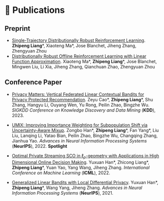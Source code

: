 <!--
 * @Author: Louis Liang louis97.liang@gmail.com
 * @Date: 2022-09-30 00:01:44
 * @LastEditors: Louis Liang louis97.liang@gmail.com
 * @LastEditTime: 2023-05-17 10:18:23
 * @FilePath: /zpliang.github.io/_pages/includes/pub.md
 * @Description: 这是默认设置,请设置`customMade`, 打开koroFileHeader查看配置 进行设置: https://github.com/OBKoro1/koro1FileHeader/wiki/%E9%85%8D%E7%BD%AE
-->
# 📝 Publications 

## Preprint
- [Single-Trajectory Distributionally Robust Reinforcement Learning](https://arxiv.org/pdf/2301.11721.pdf). **Zhipeng Liang**\*, Xiaoteng Ma\*, Jose Blanchet, Jiheng Zhang, Zhengyuan Zhou
- [Distributionally Robust Offline Reinforcement Learning with Linear Function Approximation](https://arxiv.org/pdf/2209.06620.pdf). Xiaoteng Ma\*, **Zhipeng Liang**\*, Jose Blanchet, Mingwen Liu, Li Xia, Jiheng Zhang, Qianchuan Zhao, Zhengyuan Zhou


## Conference Paper
- [Privacy Matters: Vertical Federated Linear Contextual Bandits for Privacy Protected Recommendation](https://openreview.net/pdf?id=4r1pEOlaDyz). Zeyu Cao\*, **Zhipeng Liang**\*, Shu Zhang, Hangyu Li, Ouyang Wen, Yu Rong, Peilin Zhao, Bingzhe Wu. *SIGKDD Conference on Knowledge Discovery and Data Mining* (**KDD**), 2023.

- [UMIX: Improving Importance Weighting for Subpopulation Shift via Uncertainty-Aware Mixup](https://arxiv.org/pdf/2209.08928.pdf). Zongbo Han\*, **Zhipeng Liang**\*, Fan Yang\*, Liu Liu, Lanqing Li, Yatao Bian, Peilin Zhao, Bingzhe Wu, Changqing Zhang, Jianhua Yao. *Advances in Neural Information
Processing Systems* (**NeurIPS**), 2022. **Spotlight**

- [Optimal Private Streaming SCO in $\ell_p$-geometry with Applications in High Dimensional Online Decision Making](https://proceedings.mlr.press/v162/han22d/han22d.pdf). Yuxuan Han\*, Zhicong Liang\*, **Zhipeng Liang**\*, Yuan Yao, Yang Wang, Jiheng Zhang. *International Conference on Machine Learning* (**ICML**), 2022.

- [Generalized Linear Bandits with Local Differential Privacy](https://openreview.net/pdf?id=BEVDmheFG0). Yuxuan Han\*, **Zhipeng Liang**\*, Wang Yang, Jiheng Zhang. *Advances in Neural Information
Processing Systems* (**NeurIPS**), 2021.
